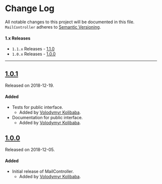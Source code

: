 # Change Log
All notable changes to this project will be documented in this file.
`MailController` adheres to [Semantic Versioning](https://semver.org/).

#### 1.x Releases
- `1.1.x` Releases - [1.1.0](#110)
- `1.0.x` Releases - [1.0.0](#100)

---

## [1.0.1](https://github.com/Kulich-ua/MailController/releases/tag/1.0.1)
Released on 2018-12-19.

#### Added
- Tests for public interface.
  - Added by [Volodymyr Kolibaba](https://github.com/kulich-ua).
- Documentation for public interface.
  - Added by [Volodymyr Kolibaba](https://github.com/kulich-ua).

## [1.0.0](https://github.com/Kulich-ua/MailController/releases/tag/1.0.0)
Released on 2018-12-05.

#### Added
- Initial release of MailController.
  - Added by [Volodymyr Kolibaba](https://github.com/kulich-ua).
